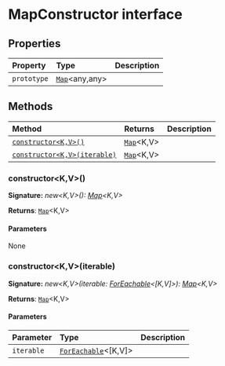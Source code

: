 # MapConstructor interface










## Properties

| Property	   | Type	| Description|
|:-------------|:-------|:-----------|
|`prototype`      | [`Map`](targetLink)<any,any> |  |




## Methods

| Method	   |  Returns	| Description|
|:-------------|:-------|:-----------|
|[`constructor<K,V>()`](#constructor<kv>)      | [`Map`](targetLink)<K,V> |  |
|[`constructor<K,V>(iterable)`](#constructor<kv>iterable)      | [`Map`](targetLink)<K,V> |  |




### constructor<K,V>()



**Signature:** _new<K,V>(): [Map](../es6-collections/map.md)<K,V>_

**Returns**: [`Map`](targetLink)<K,V>



#### Parameters
None


### constructor<K,V>(iterable)



**Signature:** _new<K,V>(iterable: [ForEachable](../es6-collections/foreachable.md)<[K,V]>): [Map](../es6-collections/map.md)<K,V>_

**Returns**: [`Map`](targetLink)<K,V>



#### Parameters


| Parameter	   | Type    | Description |
|:-------------|:---------------|:------------|
| `iterable`    | [`ForEachable`](targetLink)<[K,V]> |  |

